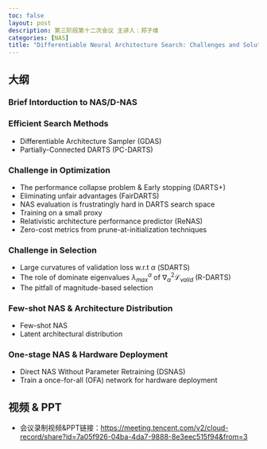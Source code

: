 ```yaml
---
toc: false
layout: post
description: 第三阶段第十二次会议 主讲人：郑子维
categories: [NAS]
title: "Differentiable Neural Architecture Search: Challenges and Solutions"
---
```


## 大纲

### Brief Intorduction to NAS/D-NAS

### Efficient Search Methods
* Differentiable Architecture Sampler (GDAS)
* Partially-Connected DARTS (PC-DARTS)

### Challenge in Optimization
* The performance collapse problem & Early stopping (DARTS+)
* Eliminating unfair advantages (FairDARTS)
* NAS evaluation is frustratingly hard in DARTS search space
* Training on a small proxy 
* Relativistic architecture performance predictor (ReNAS)
* Zero-cost metrics from prune-at-initialization techniques

### Challenge in Selection
* Large curvatures of validation loss w.r.t $\alpha$ (SDARTS)
* The role of dominate eigenvalues $\lambda_{max}^{\alpha}$ of $\nabla_{\alpha}^{2}\mathcal{L}_{valid}$ (R-DARTS)
* The pitfall of magnitude-based selection

### Few-shot NAS & Architecture Distribution
* Few-shot NAS
* Latent architectural distribution

### One-stage NAS & Hardware Deployment
* Direct NAS Without Parameter Retraining (DSNAS)
* Train a once-for-all (OFA) network for hardware deployment

## 视频 & PPT
* 会议录制视频&PPT链接：https://meeting.tencent.com/v2/cloud-record/share?id=7a05f926-04ba-4da7-9888-8e3eec515f94&from=3
